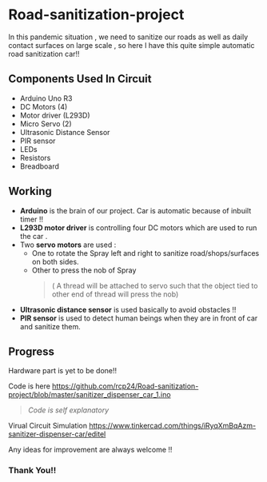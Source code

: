# Road-sanitization-project
In this pandemic situation , we need to sanitize our roads as well as daily contact surfaces on large scale , so here I have this quite simple automatic road sanitization car!!
## Components Used In Circuit
* Arduino Uno R3
* DC Motors (4)
* Motor driver (L293D)
* Micro Servo (2)
* Ultrasonic Distance Sensor
* PIR sensor
* LEDs
* Resistors
* Breadboard
## Working
* **Arduino** is the brain of our project. Car is automatic because of inbuilt timer !! 
* **L293D motor driver** is controlling four DC motors which are used to run the car .
* Two **servo motors** are used :
  * One to rotate the Spray left and right to sanitize road/shops/surfaces on both sides.
  * Other to press the nob of Spray 
    >( A thread will be attached to servo such that the object tied to other end of thread will press the nob)
* **Ultrasonic distance sensor** is used basically to avoid obstacles !!
* **PIR sensor** is used to detect human beings when they are in front of car and sanitize them. 
## Progress
Hardware part is yet to be done!!

Code is here https://github.com/rcp24/Road-sanitization-project/blob/master/sanitizer_dispenser_car_1.ino 
>_Code is self explanatory_

Virual Circuit Simulation https://www.tinkercad.com/things/iRyqXmBqAzm-sanitizer-dispenser-car/editel 

Any ideas for improvement are always welcome !!

### **Thank You!!**
